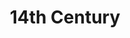 ---
title: 14th Century
layout: post
description: summary
menu: nav/world/centuries.html
image: 
tags: [centuries]
---